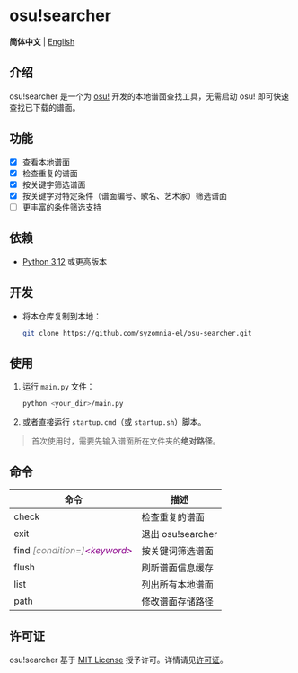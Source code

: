 # osu!searcher

**简体中文** | [English](README_en.md)

## 介绍

osu!searcher 是一个为 [osu!](https://osu.ppy.sh) 开发的本地谱面查找工具，无需启动 osu! 即可快速查找已下载的谱面。

## 功能

- [x] 查看本地谱面
- [x] 检查重复的谱面
- [x] 按关键字筛选谱面
- [x] 按关键字对特定条件（谱面编号、歌名、艺术家）筛选谱面
- [ ] 更丰富的条件筛选支持

## 依赖

- [Python 3.12](https://www.python.org/downloads) 或更高版本

## 开发

- 将本仓库复制到本地：

  ```bash
  git clone https://github.com/syzomnia-el/osu-searcher.git
  ```

## 使用

1. 运行 `main.py` 文件：

   ```bash
   python <your_dir>/main.py
   ```

2. 或者直接运行 `startup.cmd`（或 `startup.sh`）脚本。

> 首次使用时，需要先输入谱面所在文件夹的**绝对路径**。

## 命令

| **命令**                                                                                        | **描述**          |
|-----------------------------------------------------------------------------------------------|-----------------|
| check                                                                                         | 检查重复的谱面         |
| exit                                                                                          | 退出 osu!searcher |
| find *<font color="grey">[condition=]</font><font color="darkmagenta">&lt;keyword&gt;</font>* | 按关键词筛选谱面        |
| flush                                                                                         | 刷新谱面信息缓存        |
| list                                                                                          | 列出所有本地谱面        |
| path                                                                                          | 修改谱面存储路径        |

## 许可证

osu!searcher 基于 [MIT License](https://opensource.org/licenses/MIT) 授予许可。详情请见[许可证](LICENSE)。
